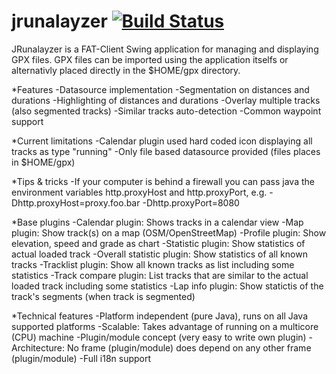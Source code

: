 # jrunalayzer [![Build Status](https://buildhive.cloudbees.com/job/pfichtner/job/jrunalayzer/badge/icon)](https://buildhive.cloudbees.com/job/pfichtner/job/jrunalayzer/)

JRunalayzer is a FAT-Client Swing application for managing and displaying GPX files. 
GPX files can be imported using the application itselfs or alternativly placed directly in the $HOME/gpx directory. 

*Features
-Datasource implementation
-Segmentation on distances and durations
-Highlighting of distances and durations
-Overlay multiple tracks (also segmented tracks)
-Similar tracks auto-detection
-Common waypoint support

*Current limitations
-Calendar plugin used hard coded icon displaying all tracks as type "running"
-Only file based datasource provided (files places in $HOME/gpx)

*Tips & tricks
-If your computer is behind a firewall you can pass java the environment variables http.proxyHost and http.proxyPort, e.g. -Dhttp.proxyHost=proxy.foo.bar -Dhttp.proxyPort=8080

*Base plugins
-Calendar plugin: Shows tracks in a calendar view
-Map plugin: Show track(s) on a map (OSM/OpenStreetMap)
-Profile plugin: Show elevation, speed and grade as chart
-Statistic plugin: Show statistics of actual loaded track
-Overall statistic plugin: Show statistics of all known tracks
-Tracklist plugin: Show all known tracks as list including some statistics
-Track compare plugin: List tracks that are similar to the actual loaded track including some statistics
-Lap info plugin: Show statictis of the track's segments (when track is segmented)

*Technical features
-Platform independent (pure Java), runs on all Java supported platforms
-Scalable: Takes advantage of running on a multicore (CPU) machine
-Plugin/module concept (very easy to write own plugin)
-Architecture: No frame (plugin/module) does depend on any other frame (plugin/module)
-Full i18n support